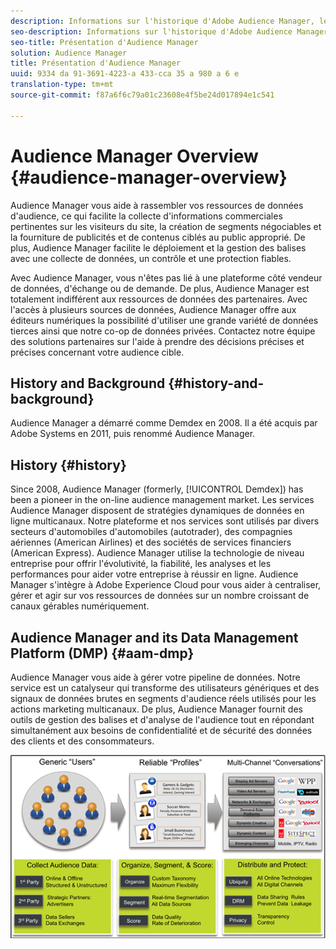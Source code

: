 ```yaml
---
description: Informations sur l'historique d'Adobe Audience Manager, les types de données collectées, la segmentation, la création de rapports, etc.
seo-description: Informations sur l'historique d'Adobe Audience Manager, les types de données collectées, la segmentation, la création de rapports, etc.
seo-title: Présentation d'Audience Manager
solution: Audience Manager
title: Présentation d'Audience Manager
uuid: 9334 da 91-3691-4223-a 433-cca 35 a 980 a 6 e
translation-type: tm+mt
source-git-commit: f87a6f6c79a01c23608e4f5be24d017894e1c541

---
```



# Audience Manager Overview {#audience-manager-overview}

Audience Manager vous aide à rassembler vos ressources de données d&#39;audience, ce qui facilite la collecte d&#39;informations commerciales pertinentes sur les visiteurs du site, la création de segments négociables et la fourniture de publicités et de contenus ciblés au public approprié. De plus, Audience Manager facilite le déploiement et la gestion des balises avec une collecte de données, un contrôle et une protection fiables.

Avec Audience Manager, vous n&#39;êtes pas lié à une plateforme côté vendeur de données, d&#39;échange ou de demande. De plus, Audience Manager est totalement indifférent aux ressources de données des partenaires. Avec l&#39;accès à plusieurs sources de données, Audience Manager offre aux éditeurs numériques la possibilité d&#39;utiliser une grande variété de données tierces ainsi que notre co-op de données privées. Contactez notre équipe des solutions partenaires sur l&#39;aide à prendre des décisions précises et précises concernant votre audience cible.

## History and Background {#history-and-background}

Audience Manager a démarré comme Demdex en 2008. Il a été acquis par Adobe Systems en 2011, puis renommé Audience Manager.

<!-- 

c_history_and_background.xml

 -->

## History {#history}

Since 2008, Audience Manager (formerly, [!UICONTROL Demdex]) has been a pioneer in the on-line audience management market. Les services Audience Manager disposent de stratégies dynamiques de données en ligne multicanaux. Notre plateforme et nos services sont utilisés par divers secteurs d&#39;automobiles d&#39;automobiles (autotrader), des compagnies aériennes (American Airlines) et des sociétés de services financiers (American Express). Audience Manager utilise la technologie de niveau entreprise pour offrir l&#39;évolutivité, la fiabilité, les analyses et les performances pour aider votre entreprise à réussir en ligne. Audience Manager s&#39;intègre à Adobe Experience Cloud pour vous aider à centraliser, gérer et agir sur vos ressources de données sur un nombre croissant de canaux gérables numériquement.

## Audience Manager and its Data Management Platform (DMP) {#aam-dmp}

Audience Manager vous aide à gérer votre pipeline de données. Notre service est un catalyseur qui transforme des utilisateurs génériques et des signaux de données brutes en segments d&#39;audience réels utilisés pour les actions marketing multicanaux. De plus, Audience Manager fournit des outils de gestion des balises et d&#39;analyse de l&#39;audience tout en répondant simultanément aux besoins de confidentialité et de sécurité des données des clients et des consommateurs.

![](assets/am_overview_80.png)

